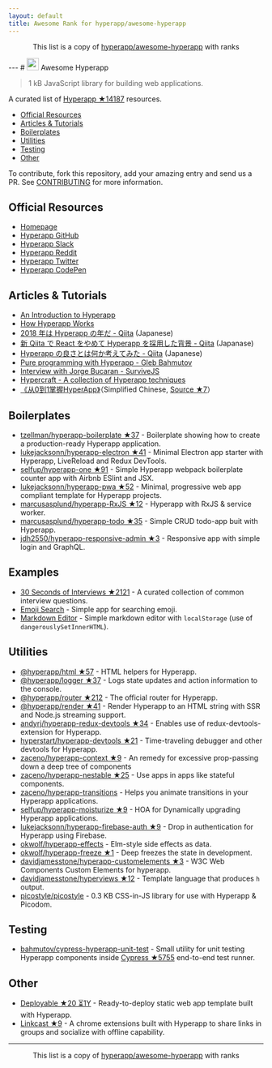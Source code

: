 ```yaml
---
layout: default
title: Awesome Rank for hyperapp/awesome-hyperapp
---
```


<p align="center">
	This list is a copy of <a href="https://github.com/hyperapp/awesome-hyperapp">hyperapp/awesome-hyperapp</a> with ranks
</p>
---
# <img height=24 src=https://cdn.rawgit.com/JorgeBucaran/f53d2c00bafcf36e84ffd862f0dc2950/raw/882f20c970ff7d61aa04d44b92fc3530fa758bc0/Hyperapp.svg> Awesome Hyperapp

> 1 kB JavaScript library for building web applications.

A curated list of [Hyperapp ★14187](https://github.com/hyperapp/hyperapp) resources.

<!-- TOC -->

* [Official Resources](#official-resources)
* [Articles & Tutorials](#articles--tutorials)
* [Boilerplates](#boilerplates)
* [Utilities](#utilities)
* [Testing](#testing)
* [Other](#other)

<!-- /TOC -->

To contribute, fork this repository, add your amazing entry and send us a PR. See [CONTRIBUTING](https://github.com/hyperapp/awesome-hyperapp/blob/master//CONTRIBUTING.md) for more information.

## Official Resources

* [Homepage](https://hyperapp.js.org)
* [Hyperapp GitHub](https://github.com/hyperapp/hyperapp/tree/master/docs)
* [Hyperapp Slack](https://hyperappjs.herokuapp.com/)
* [Hyperapp Reddit](https://www.reddit.com/r/hyperapp/)
* [Hyperapp Twitter](https://twitter.com/hyperappjs)
* [Hyperapp CodePen](https://codepen.io/hyperapp/)

## Articles & Tutorials

* [An Introduction to Hyperapp](https://www.sitepoint.com/hyperapp-1-kb-javascript-library/)
* [How Hyperapp Works](https://gist.github.com/JorgeBucaran/8dc33b7947f3193eb2ea3d5700e27036)
* [2018 年は Hyperapp の年だ - Qiita](https://qiita.com/JorgeBucaran/items/c48446babe0627e25ee6) (Japanese)
* [新 Qiita で React をやめて Hyperapp を採用した背景 - Qiita](https://qiita.com/yuku_t/items/2839e57a1933507f36b4) (Japanase)
* [Hyperapp の良さとは何か考えてみた - Qiita](https://qiita.com/ababup1192/items/0dd5c70bee5feaf5dea3) (Japanese)
* [Pure programming with Hyperapp - Gleb Bahmutov](https://glebbahmutov.com/blog/pure-programming-with-hyper-app)
* [Interview with Jorge Bucaran - SurviveJS](https://survivejs.com/blog/hyperapp-interview)
* [Hypercraft - A collection of Hyperapp techniques](https://zaceno.github.io/hypercraft/)
* [《从0到1掌握HyperApp》](https://hyperapp.js.cool/)（Simplified Chinese, [Source ★7](https://github.com/willin/hyperapp.js.cool)）

## Boilerplates

* [tzellman/hyperapp-boilerplate ★37](https://github.com/tzellman/hyperapp-boilerplate) - Boilerplate showing how to create a production-ready Hyperapp application.
* [lukejacksonn/hyperapp-electron ★41](https://github.com/lukejacksonn/hyperapp-electron) - Minimal Electron app starter with Hyperapp, LiveReload and Redux DevTools.
* [selfup/hyperapp-one ★91](https://github.com/selfup/hyperapp-one) - Simple Hyperapp webpack boilerplate counter app with Airbnb ESlint and JSX.
* [lukejacksonn/hyperapp-pwa ★52](https://github.com/lukejacksonn/hyperapp-pwa) - Minimal, progressive web app compliant template for Hyperapp projects.
* [marcusasplund/hyperapp-RxJS ★12](https://github.com/marcusasplund/hyperapp-RxJS) - Hyperapp with RxJS & service worker.
* [marcusasplund/hyperapp-todo ★35](https://github.com/marcusasplund/hyperapp-todo-simple) - Simple CRUD todo-app buit with Hyperapp.
* [jdh2550/hyperapp-responsive-admin ★3](https://github.com/jdh2550/hyperapp-responsive-admin) - Responsive app with simple login and GraphQL.


## Examples

* [30 Seconds of Interviews ★2121](https://github.com/fejes713/30-seconds-of-interviews) - A curated collection of common interview questions.
* [Emoji Search](https://codepen.io/ismamz/pen/ppGMWM) - Simple app for searching emoji.
* [Markdown Editor](https://codepen.io/ismamz/pen/wpNvmy) - Simple markdown editor with `localStorage` (use of `dangerouslySetInnerHTML`).

## Utilities

* [@hyperapp/html ★57](https://github.com/hyperapp/html) - HTML helpers for Hyperapp.
* [@hyperapp/logger ★37](https://github.com/hyperapp/logger) - Logs state updates and action information to the console.
* [@hyperapp/router ★212](https://github.com/hyperapp/router) - The official router for Hyperapp.
* [@hyperapp/render ★41](https://github.com/hyperapp/render) - Render Hyperapp to an HTML string with SSR and Node.js streaming support.
* [andyrj/hyperapp-redux-devtools ★34](https://github.com/andyrj/hyperapp-redux-devtools) - Enables use of redux-devtools-extension for Hyperapp.
* [hyperstart/hyperapp-devtools ★21](https://github.com/hyperstart/hyperapp-devtools) - Time-traveling debugger and other devtools for Hyperapp.
* [zaceno/hyperapp-context ★9](https://github.com/zaceno/hyperapp-context) - An remedy for excessive prop-passing down a deep tree of components
* [zaceno/hyperapp-nestable ★25](https://github.com/zaceno/hyperapp-nestable) - Use apps in apps like stateful components.
* [zaceno/hyperapp-transitions](https://github.com/zaceno/hyperapp-transitions) - Helps you animate transitions in your Hyperapp applications.
* [selfup/hyperapp-moisturize ★9](https://github.com/selfup/hyperapp-moisturize) - HOA for Dynamically upgrading Hyperapp applications.
* [lukejacksonn/hyperapp-firebase-auth ★9](https://github.com/lukejacksonn/hyperapp-firebase-auth) - Drop in authentication for Hyperapp using Firebase.
* [okwolf/hyperapp-effects](https://github.com/okwolf/hyperapp-effects) - Elm-style side effects as data.
* [okwolf/hyperapp-freeze ★1](https://github.com/okwolf/hyperapp-freeze) - Deep freezes the state in development.
* [davidjamesstone/hyperapp-customelements ★3](https://github.com/davidjamesstone/hyperapp-customelements) - W3C Web Components Custom Elements for hyperapp.
* [davidjamesstone/hyperviews ★12](https://github.com/davidjamesstone/hyperviews) - Template language that produces `h` output.
* [picostyle/picostyle](https://github.com/picostyle/picostyle) - 0.3 KB CSS-in-JS library for use with Hyperapp & Picodom.

## Testing

* [bahmutov/cypress-hyperapp-unit-test](https://github.com/bahmutov/cypress-hyperapp-unit-test) - Small utility for unit testing Hyperapp components inside [Cypress ★5755](https://github.com/cypress-io/cypress) end-to-end test runner.

## Other

* [Deployable ★20 ⏳1Y](https://github.com/lukejacksonn/deployable) - Ready-to-deploy static web app template built with Hyperapp.
* [Linkcast ★9](https://github.com/ajaxtown/linkcast) - A chrome extensions built with Hyperapp to share links in groups and socialize with offline capability.
---
<p align="center">
	This list is a copy of <a href="https://github.com/hyperapp/awesome-hyperapp">hyperapp/awesome-hyperapp</a> with ranks
</p>
